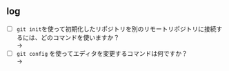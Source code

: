 ## log
- [ ] `git init`を使って初期化したリポジトリを別のリモートリポジトリに接続するには、どのコマンドを使いますか？  
→
- [ ] `git config` を使ってエディタを変更するコマンドは何ですか？  
→
